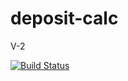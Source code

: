 # deposit-calc

V-2

[![Build Status](https://travis-ci.org/Volchonok7493/deposit-calc.svg?branch=master)](https://travis-ci.org/Volchonok7493/deposit-calc)
